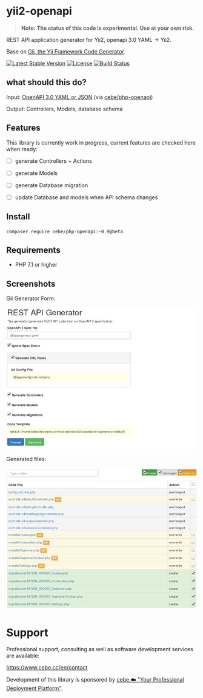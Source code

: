 # yii2-openapi

> **Note: The status of this code is experimental. Use at your own risk.**

REST API application generator for Yii2, openapi 3.0 YAML -> Yii2.

Base on [Gii, the Yii Framework Code Generator](https://www.yiiframework.com/extension/yiisoft/yii2-gii).

[![Latest Stable Version](https://poser.pugx.org/cebe/yii2-openapi/v/stable)](https://packagist.org/packages/cebe/yii2-openapi)
[![License](https://poser.pugx.org/cebe/yii2-openapi/license)](https://packagist.org/packages/cebe/yii2-openapi)
[![Build Status](https://travis-ci.org/cebe/yii2-openapi.svg?branch=master)](https://travis-ci.org/cebe/yii2-openapi)

## what should this do?

Input: [OpenAPI 3.0 YAML or JSON](https://github.com/OAI/OpenAPI-Specification#the-openapi-specification) (via [cebe/php-openapi](https://github.com/cebe/php-openapi))

Output: Controllers, Models, database schema

## Features

This library is currently work in progress, current features are checked here when ready:

- [ ] generate Controllers + Actions
- [ ] generate Models
- [ ] generate Database migration

- [ ] update Database and models when API schema changes

## Install

    composer require cebe/php-openapi:~0.9@beta

## Requirements

- PHP 7.1 or higher


## Screenshots

Gii Generator Form:

![Gii Generator Form](doc/screenshot-form.png)

Generated files:

![Gii Generated Files](doc/screenshot-files.png)


# Support

Professional support, consulting as well as software development services are available:

https://www.cebe.cc/en/contact

Development of this library is sponsored by [cebe.:cloud: "Your Professional Deployment Platform"](https://cebe.cloud).
